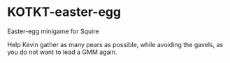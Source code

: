 # KOTKT-easter-egg
Easter-egg minigame for Squire

Help Kevin gather as many pears as possible, while avoiding the gavels, as you do not want to lead a GMM again.
